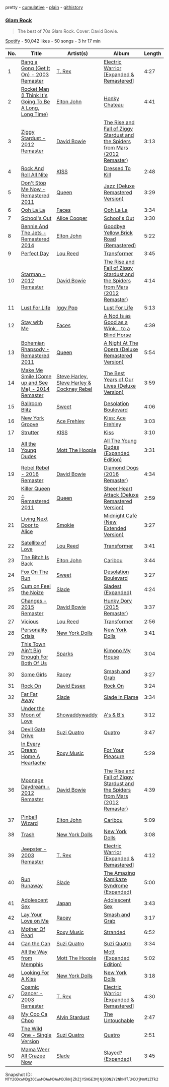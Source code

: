 pretty - [cumulative](/playlists/cumulative/37i9dQZF1DX2P3HpcdjOk2.md) - [plain](/playlists/plain/37i9dQZF1DX2P3HpcdjOk2) - [githistory](https://github.githistory.xyz/mackorone/spotify-playlist-archive/blob/main/playlists/plain/37i9dQZF1DX2P3HpcdjOk2)

### [Glam Rock](https://open.spotify.com/playlist/37i9dQZF1DX2P3HpcdjOk2)

> The best of 70s Glam Rock\. Cover: David Bowie.

[Spotify](https://open.spotify.com/user/spotify) - 50,042 likes - 50 songs - 3 hr 17 min

| No. | Title | Artist(s) | Album | Length |
|---|---|---|---|---|
| 1 | [Bang a Gong \(Get It On\) \- 2003 Remaster](https://open.spotify.com/track/6FsQrRpBLgsrFeAeiQqytm) | [T\. Rex](https://open.spotify.com/artist/3dBVyJ7JuOMt4GE9607Qin) | [Electric Warrior \[Expanded & Remastered\]](https://open.spotify.com/album/6k1iylSzWOs7SgavxlJ8kt) | 4:27 |
| 2 | [Rocket Man \(I Think It's Going To Be A Long, Long Time\)](https://open.spotify.com/track/3gdewACMIVMEWVbyb8O9sY) | [Elton John](https://open.spotify.com/artist/3PhoLpVuITZKcymswpck5b) | [Honky Chateau](https://open.spotify.com/album/2ei2X6ghPnw7YRwQtAH075) | 4:41 |
| 3 | [Ziggy Stardust \- 2012 Remaster](https://open.spotify.com/track/5IyL3XOaRPpTgxVjRIAxXU) | [David Bowie](https://open.spotify.com/artist/0oSGxfWSnnOXhD2fKuz2Gy) | [The Rise and Fall of Ziggy Stardust and the Spiders from Mars \(2012 Remaster\)](https://open.spotify.com/album/48D1hRORqJq52qsnUYZX56) | 3:13 |
| 4 | [Rock And Roll All Nite](https://open.spotify.com/track/6KTv0Z8BmVqM7DPxbGzpVC) | [KISS](https://open.spotify.com/artist/07XSN3sPlIlB2L2XNcTwJw) | [Dressed To Kill](https://open.spotify.com/album/1YCC4oZXg2zGn7pVSKVlGF) | 2:48 |
| 5 | [Don't Stop Me Now \- Remastered 2011](https://open.spotify.com/track/7hQJA50XrCWABAu5v6QZ4i) | [Queen](https://open.spotify.com/artist/1dfeR4HaWDbWqFHLkxsg1d) | [Jazz \(Deluxe Remastered Version\)](https://open.spotify.com/album/21HMAUrbbYSj9NiPPlGumy) | 3:29 |
| 6 | [Ooh La La](https://open.spotify.com/track/4lJ6YVXQ0jUk5ILu0PSrA4) | [Faces](https://open.spotify.com/artist/3v4feUQnU3VEUqFrjmtekL) | [Ooh La La](https://open.spotify.com/album/4eTVgxB6wm5eGvesA4cUN5) | 3:34 |
| 7 | [School's Out](https://open.spotify.com/track/5Z8EDau8uNcP1E8JvmfkZe) | [Alice Cooper](https://open.spotify.com/artist/3EhbVgyfGd7HkpsagwL9GS) | [School's Out](https://open.spotify.com/album/0zKjnOsXxs63unPR6TWoHq) | 3:30 |
| 8 | [Bennie And The Jets \- Remastered 2014](https://open.spotify.com/track/5Wj1rJnCLpMHdLaxsFtJLs) | [Elton John](https://open.spotify.com/artist/3PhoLpVuITZKcymswpck5b) | [Goodbye Yellow Brick Road \(Remastered\)](https://open.spotify.com/album/5WupqgR68HfuHt3BMJtgun) | 5:22 |
| 9 | [Perfect Day](https://open.spotify.com/track/4TOMI010Sd4ZAX4aZ5TS85) | [Lou Reed](https://open.spotify.com/artist/42TFhl7WlMRXiNqzSrnzPL) | [Transformer](https://open.spotify.com/album/5SqbMEyAt8332ISGiLX0St) | 3:45 |
| 10 | [Starman \- 2012 Remaster](https://open.spotify.com/track/0pQskrTITgmCMyr85tb9qq) | [David Bowie](https://open.spotify.com/artist/0oSGxfWSnnOXhD2fKuz2Gy) | [The Rise and Fall of Ziggy Stardust and the Spiders from Mars \(2012 Remaster\)](https://open.spotify.com/album/48D1hRORqJq52qsnUYZX56) | 4:14 |
| 11 | [Lust For Life](https://open.spotify.com/track/21YxK0klhpfLW8budkJaMF) | [Iggy Pop](https://open.spotify.com/artist/33EUXrFKGjpUSGacqEHhU4) | [Lust For Life](https://open.spotify.com/album/2jnV6ytZOmt71iEC5xHEYz) | 5:13 |
| 12 | [Stay with Me](https://open.spotify.com/track/7fLTytvnvxy653VWxflTRf) | [Faces](https://open.spotify.com/artist/3v4feUQnU3VEUqFrjmtekL) | [A Nod Is as Good as a Wink..\. to a Blind Horse](https://open.spotify.com/album/3mvdHEE56sgj1NtTnTF8qK) | 4:39 |
| 13 | [Bohemian Rhapsody \- Remastered 2011](https://open.spotify.com/track/7tFiyTwD0nx5a1eklYtX2J) | [Queen](https://open.spotify.com/artist/1dfeR4HaWDbWqFHLkxsg1d) | [A Night At The Opera \(Deluxe Remastered Version\)](https://open.spotify.com/album/6X9k3hSsvQck2OfKYdBbXr) | 5:54 |
| 14 | [Make Me Smile \(Come up and See Me\) \- 2014 Remaster](https://open.spotify.com/track/2dpO3NteNWUDL2S9e0t0Mi) | [Steve Harley](https://open.spotify.com/artist/3dS8rLINyM7EYuMXryXJym), [Steve Harley & Cockney Rebel](https://open.spotify.com/artist/6EL5GD53kaaVgJCHgdtdLz) | [The Best Years of Our Lives \(Deluxe Version\)](https://open.spotify.com/album/4D1oAjj0nxeAlsAJWAJn8g) | 3:59 |
| 15 | [Ballroom Blitz](https://open.spotify.com/track/3Pu3IChaAoa5EjgUBv5F6x) | [Sweet](https://open.spotify.com/artist/3JaAGmSTpJK35DqWrDUzBz) | [Desolation Boulevard](https://open.spotify.com/album/3PsFboiPeObjAc6gbQHt54) | 4:06 |
| 16 | [New York Groove](https://open.spotify.com/track/1BvpeiApX8qhof8Pmi3YlH) | [Ace Frehley](https://open.spotify.com/artist/62olK5zZHSgFUXGDykgBL8) | [Kiss: Ace Frehley](https://open.spotify.com/album/1NbNjch8MgBHxmRwm0OFhg) | 3:03 |
| 17 | [Strutter](https://open.spotify.com/track/0UCg6lnG2MXpuEpf8Pk1MV) | [KISS](https://open.spotify.com/artist/07XSN3sPlIlB2L2XNcTwJw) | [Kiss](https://open.spotify.com/album/0NjpmoajQlllfKH9FaNliD) | 3:10 |
| 18 | [All the Young Dudes](https://open.spotify.com/track/0WNGPpmWqzPnk0psUhJ3SX) | [Mott The Hoople](https://open.spotify.com/artist/6ysQi6NI88X627t2srsWz6) | [All The Young Dudes \(Expanded Edition\)](https://open.spotify.com/album/3LdlOZcV0dp7ePBXe2KAGa) | 3:31 |
| 19 | [Rebel Rebel \- 2016 Remaster](https://open.spotify.com/track/2EC9IJj7g0mN1Q5VrZkiYY) | [David Bowie](https://open.spotify.com/artist/0oSGxfWSnnOXhD2fKuz2Gy) | [Diamond Dogs \(2016 Remaster\)](https://open.spotify.com/album/72mfhbEsMtXR6s7v9UhKe3) | 4:34 |
| 20 | [Killer Queen \- Remastered 2011](https://open.spotify.com/track/7GqWnsKhMtEW0nzki5o0d8) | [Queen](https://open.spotify.com/artist/1dfeR4HaWDbWqFHLkxsg1d) | [Sheer Heart Attack \(Deluxe Remastered Version\)](https://open.spotify.com/album/6RJyYMIrOtx3VnNIoq31kj) | 2:59 |
| 21 | [Living Next Door to Alice](https://open.spotify.com/track/57TaM8GozkJBz90xvQ1xME) | [Smokie](https://open.spotify.com/artist/5rIqOJspxDq89aBBCUda1X) | [Midnight Café \(New Extended Version\)](https://open.spotify.com/album/48zxNvHBPIFmeFweMGalgL) | 3:27 |
| 22 | [Satellite of Love](https://open.spotify.com/track/5WyuRWUcOOhAic0tj9Pl28) | [Lou Reed](https://open.spotify.com/artist/42TFhl7WlMRXiNqzSrnzPL) | [Transformer](https://open.spotify.com/album/5SqbMEyAt8332ISGiLX0St) | 3:41 |
| 23 | [The Bitch Is Back](https://open.spotify.com/track/40tnCfx2mTtHozyaRDcYC5) | [Elton John](https://open.spotify.com/artist/3PhoLpVuITZKcymswpck5b) | [Caribou](https://open.spotify.com/album/2R5dzEQT6MDsnwiZSpWgqC) | 3:44 |
| 24 | [Fox On The Run](https://open.spotify.com/track/4uip0lLkMKl1nwchsdXs1r) | [Sweet](https://open.spotify.com/artist/3JaAGmSTpJK35DqWrDUzBz) | [Desolation Boulevard](https://open.spotify.com/album/3PsFboiPeObjAc6gbQHt54) | 3:27 |
| 25 | [Cum on Feel the Noize](https://open.spotify.com/track/1agVrzicFWExgEiAtk8lmr) | [Slade](https://open.spotify.com/artist/10n5lhNDoSMUHWLlnST1yw) | [Sladest \(Expanded\)](https://open.spotify.com/album/0gAA09tbZAALAGebq8R3mW) | 4:24 |
| 26 | [Changes \- 2015 Remaster](https://open.spotify.com/track/0LrwgdLsFaWh9VXIjBRe8t) | [David Bowie](https://open.spotify.com/artist/0oSGxfWSnnOXhD2fKuz2Gy) | [Hunky Dory \(2015 Remaster\)](https://open.spotify.com/album/6fQElzBNTiEMGdIeY0hy5l) | 3:37 |
| 27 | [Vicious](https://open.spotify.com/track/4A48NL57P16zSRaq3yoYry) | [Lou Reed](https://open.spotify.com/artist/42TFhl7WlMRXiNqzSrnzPL) | [Transformer](https://open.spotify.com/album/5SqbMEyAt8332ISGiLX0St) | 2:56 |
| 28 | [Personality Crisis](https://open.spotify.com/track/4AwKXevZmsTNa3KZVj3rzl) | [New York Dolls](https://open.spotify.com/artist/0WhGV9lzljq2QKJ8ipw6jx) | [New York Dolls](https://open.spotify.com/album/2xbTV0Awe4Qm5caUVuPbMr) | 3:41 |
| 29 | [This Town Ain't Big Enough For Both Of Us](https://open.spotify.com/track/2rgHxOarlO4W35mg0IZ5u8) | [Sparks](https://open.spotify.com/artist/7pwjGKaqnfkvS7eQbHaqyH) | [Kimono My House](https://open.spotify.com/album/7KOmuu3cbJQEQYGt3XmLmY) | 3:04 |
| 30 | [Some Girls](https://open.spotify.com/track/6U7yae1KRTEJJe0WSr4OdX) | [Racey](https://open.spotify.com/artist/1W4SfNO5hb1tdX0wQ87zxl) | [Smash and Grab](https://open.spotify.com/album/2UntsTXsuN0LidA4xgSgnX) | 3:27 |
| 31 | [Rock On](https://open.spotify.com/track/0uPIwcT6OdJ5BAJdYkxVp9) | [David Essex](https://open.spotify.com/artist/46n0cAhBmsRJZiX6GSFmbf) | [Rock On](https://open.spotify.com/album/4yMLfb3f5fo7lPgHAUqx8P) | 3:24 |
| 32 | [Far Far Away](https://open.spotify.com/track/1QMmLeAxi9MDLXjboKOpc7) | [Slade](https://open.spotify.com/artist/10n5lhNDoSMUHWLlnST1yw) | [Slade in Flame](https://open.spotify.com/album/0LmjoS42wberY6QHYm6k5E) | 3:34 |
| 33 | [Under the Moon of Love](https://open.spotify.com/track/34LMQb9wE70d6KhZhzHUo1) | [Showaddywaddy](https://open.spotify.com/artist/3zIIUxcnIoUMouVQdphkeC) | [A's & B's](https://open.spotify.com/album/6CzzK91Y1KngXnXK3tTfVn) | 3:12 |
| 34 | [Devil Gate Drive](https://open.spotify.com/track/05fBPztfk8kjaRXXx58fvm) | [Suzi Quatro](https://open.spotify.com/artist/15jHZ1EZwmm2QDjKctvqJQ) | [Quatro](https://open.spotify.com/album/0PVSnckBznSfzQai0cR3Kh) | 3:47 |
| 35 | [In Every Dream Home A Heartache](https://open.spotify.com/track/3Wkho6tesTh4aF80T6evqH) | [Roxy Music](https://open.spotify.com/artist/3fhOTtm0LBJ3Ojn4hIljLo) | [For Your Pleasure](https://open.spotify.com/album/6gKMWnGptVs6yT2MgCxw29) | 5:29 |
| 36 | [Moonage Daydream \- 2012 Remaster](https://open.spotify.com/track/6mib3N4E8PZHAGQ3xy7bho) | [David Bowie](https://open.spotify.com/artist/0oSGxfWSnnOXhD2fKuz2Gy) | [The Rise and Fall of Ziggy Stardust and the Spiders from Mars \(2012 Remaster\)](https://open.spotify.com/album/48D1hRORqJq52qsnUYZX56) | 4:39 |
| 37 | [Pinball Wizard](https://open.spotify.com/track/6CJCCb9ookMMDQNz1Rrtii) | [Elton John](https://open.spotify.com/artist/3PhoLpVuITZKcymswpck5b) | [Caribou](https://open.spotify.com/album/2R5dzEQT6MDsnwiZSpWgqC) | 5:09 |
| 38 | [Trash](https://open.spotify.com/track/2OQS3xvoKKSayJMJT8dVuZ) | [New York Dolls](https://open.spotify.com/artist/0WhGV9lzljq2QKJ8ipw6jx) | [New York Dolls](https://open.spotify.com/album/2xbTV0Awe4Qm5caUVuPbMr) | 3:08 |
| 39 | [Jeepster \- 2003 Remaster](https://open.spotify.com/track/0v1wsyUb3UplLdgcdTbUEd) | [T\. Rex](https://open.spotify.com/artist/3dBVyJ7JuOMt4GE9607Qin) | [Electric Warrior \[Expanded & Remastered\]](https://open.spotify.com/album/6k1iylSzWOs7SgavxlJ8kt) | 4:12 |
| 40 | [Run Runaway](https://open.spotify.com/track/5e0ozDjIRDuitUuekiF6ns) | [Slade](https://open.spotify.com/artist/10n5lhNDoSMUHWLlnST1yw) | [The Amazing Kamikaze Syndrome \(Expanded\)](https://open.spotify.com/album/14DvsG0HgGAdHGJQRtMFmv) | 5:00 |
| 41 | [Adolescent Sex](https://open.spotify.com/track/0IlsQYGSobFtgrW3JZbKJX) | [Japan](https://open.spotify.com/artist/7vPXrGlSGukcwpaPxUfKKR) | [Adolescent Sex](https://open.spotify.com/album/2k8fOUWgxRHtzhN1sgOrMz) | 3:43 |
| 42 | [Lay Your Love on Me](https://open.spotify.com/track/4ZGzLnjAm5K8fpJca76rvu) | [Racey](https://open.spotify.com/artist/1W4SfNO5hb1tdX0wQ87zxl) | [Smash and Grab](https://open.spotify.com/album/2UntsTXsuN0LidA4xgSgnX) | 3:17 |
| 43 | [Mother Of Pearl](https://open.spotify.com/track/4yDPUrGef0gWT4LSS13lwy) | [Roxy Music](https://open.spotify.com/artist/3fhOTtm0LBJ3Ojn4hIljLo) | [Stranded](https://open.spotify.com/album/46lN88zXwgNHAQnN9wWjiC) | 6:52 |
| 44 | [Can the Can](https://open.spotify.com/track/1zaiZAuhPkQfhhY9X2mTnn) | [Suzi Quatro](https://open.spotify.com/artist/15jHZ1EZwmm2QDjKctvqJQ) | [Suzi Quatro](https://open.spotify.com/album/63KpMsxh6E1WJPcDeT2GH4) | 3:34 |
| 45 | [All the Way from Memphis](https://open.spotify.com/track/5lP2EYWk8LFUkM0grPWUFT) | [Mott The Hoople](https://open.spotify.com/artist/6ysQi6NI88X627t2srsWz6) | [Mott \(Expanded Edition\)](https://open.spotify.com/album/3ApRy4edE6ZYi081aFpq4s) | 5:02 |
| 46 | [Looking For A Kiss](https://open.spotify.com/track/1z9Vxm6Gij3AkTjVUlcnLT) | [New York Dolls](https://open.spotify.com/artist/0WhGV9lzljq2QKJ8ipw6jx) | [New York Dolls](https://open.spotify.com/album/2xbTV0Awe4Qm5caUVuPbMr) | 3:18 |
| 47 | [Cosmic Dancer \- 2003 Remaster](https://open.spotify.com/track/5N4vVbNotNwWGG8KcCdstR) | [T\. Rex](https://open.spotify.com/artist/3dBVyJ7JuOMt4GE9607Qin) | [Electric Warrior \[Expanded & Remastered\]](https://open.spotify.com/album/6k1iylSzWOs7SgavxlJ8kt) | 4:30 |
| 48 | [My Coo Ca Choo](https://open.spotify.com/track/4LDjgf7egcQGxeGRjEfrSk) | [Alvin Stardust](https://open.spotify.com/artist/2yoCXbhsq5CqLCnzDR7a7l) | [The Untouchable](https://open.spotify.com/album/7vdGNd7La8onpnF4k6EUR9) | 2:47 |
| 49 | [The Wild One \- Single Version](https://open.spotify.com/track/7ukFfm4TZOSwrnz2wxp4mG) | [Suzi Quatro](https://open.spotify.com/artist/15jHZ1EZwmm2QDjKctvqJQ) | [Quatro](https://open.spotify.com/album/0PVSnckBznSfzQai0cR3Kh) | 2:51 |
| 50 | [Mama Weer All Crazee Now](https://open.spotify.com/track/2Gp23sr178DBntGtqKnJez) | [Slade](https://open.spotify.com/artist/10n5lhNDoSMUHWLlnST1yw) | [Slayed? \(Expanded\)](https://open.spotify.com/album/3fnE8RruCbRZJCcUgV0OMt) | 3:45 |

Snapshot ID: `MTY2ODcwMDg3OCwwMDAwMDAwMDJkNjZhZjY5NGE3MjNjODNiY2NhNTllMDJjMmM1ZTk2`

